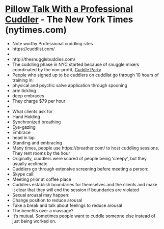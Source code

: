 <h1>
    <a href = "https://www.nytimes.com/2016/06/19/fashion/professional-cuddling.html">
    Pillow Talk With a Professional Cuddler</a> - The New York Times (nytimes.com)
</h1>

<ul>
    <li>
        Note worthy Professional cuddling sites
        <li>
            https://cuddlist.com/
        <li>
        <li>
            http://thesnugglebuddies.com/
        </li>
    </li>
    <li>
        The cuddling phase in NYC started because of snuggle mixers coordinated by the non-profit, <a href = "https://www.google.com/url?q=https://www.cuddleparty.com/&sa=D&source=docs&ust=1642208368320449&usg=AOvVaw2UC8DeOfbg2NI9Ajnk91IW">Cuddle Party</a>
    </li>
    <li>
        People who signed up to be cuddlers on cuddlist go through 10 hours of training in:
        <li>
            physical and psychic salve application through spooning
        </li>
        <li>
            arm tickling
        </li>
        <li>
            deep embraces
        </li>
    </li>
    <li>
        They charge $79 per hour
    <li>
    <li>
        What clients ask for
        <li>
            Hand Holding
        </li>
        <li>
            Synchronized breathing
        </li>
        <li>
            Eye-gazing
        </li>
        <li>
            Embrace
        </li>
        <li>
            head in lap
        </li>
        <li>
            Standing and embracing
        </li>
    </li>
    <li>
        Many times, people use https://breather.com/ to host cuddling sessions. They rent rooms by the hour
    </li>
    <li>
        Originally, cuddlers were scared of people being ‘creepy’, but they usually acclimate
    </li>
    <li>
        Cuddlers go through extensive screening before meeting a person:
        <li>
            Skype call
        </li>
        <li>
            Meeting prior at coffee place
        </li>
    </li>
    <li>
        Cuddlers establish boundaries for themselves and the clients and make it clear that they will end the session if boundaries are violated
    </li>
    <li>
        Sexual arousal may happen:
        <li>
            Change position to reduce arousal
        </li>
        <li>
            Take a break and talk about feelings to reduce arousal
        </li>
    </li>
    <li>
        The benefits over a massage?
        <li>
            It’s mutual. Sometimes people want to cuddle someone else instead of just being worked on.
        </li>
    </li>
</ul>
